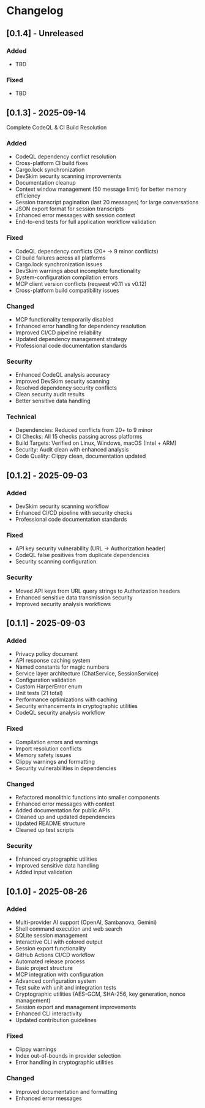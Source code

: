 # Changelog

## [0.1.4] - Unreleased

### Added
- TBD

### Fixed
- TBD

## [0.1.3] - 2025-09-14

Complete CodeQL & CI Build Resolution

### Added
- CodeQL dependency conflict resolution
- Cross-platform CI build fixes
- Cargo.lock synchronization
- DevSkim security scanning improvements
- Documentation cleanup
- Context window management (50 message limit) for better memory efficiency
- Session transcript pagination (last 20 messages) for large conversations
- JSON export format for session transcripts
- Enhanced error messages with session context
- End-to-end tests for full application workflow validation

### Fixed
- CodeQL dependency conflicts (20+ → 9 minor conflicts)
- CI build failures across all platforms
- Cargo.lock synchronization issues
- DevSkim warnings about incomplete functionality
- System-configuration compilation errors
- MCP client version conflicts (reqwest v0.11 vs v0.12)
- Cross-platform build compatibility issues

### Changed
- MCP functionality temporarily disabled
- Enhanced error handling for dependency resolution
- Improved CI/CD pipeline reliability
- Updated dependency management strategy
- Professional code documentation standards

### Security
- Enhanced CodeQL analysis accuracy
- Improved DevSkim security scanning
- Resolved dependency security conflicts
- Clean security audit results
- Better sensitive data handling

### Technical
- Dependencies: Reduced conflicts from 20+ to 9 minor
- CI Checks: All 15 checks passing across platforms
- Build Targets: Verified on Linux, Windows, macOS (Intel + ARM)
- Security: Audit clean with enhanced analysis
- Code Quality: Clippy clean, documentation updated

## [0.1.2] - 2025-09-03

### Added
- DevSkim security scanning workflow
- Enhanced CI/CD pipeline with security checks
- Professional code documentation standards

### Fixed
- API key security vulnerability (URL → Authorization header)
- CodeQL false positives from duplicate dependencies
- Security scanning configuration

### Security
- Moved API keys from URL query strings to Authorization headers
- Enhanced sensitive data transmission security
- Improved security analysis workflows

## [0.1.1] - 2025-09-03

### Added
- Privacy policy document
- API response caching system
- Named constants for magic numbers
- Service layer architecture (ChatService, SessionService)
- Configuration validation
- Custom HarperError enum
- Unit tests (21 total)
- Performance optimizations with caching
- Security enhancements in cryptographic utilities
- CodeQL security analysis workflow

### Fixed
- Compilation errors and warnings
- Import resolution conflicts
- Memory safety issues
- Clippy warnings and formatting
- Security vulnerabilities in dependencies

### Changed
- Refactored monolithic functions into smaller components
- Enhanced error messages with context
- Added documentation for public APIs
- Cleaned up and updated dependencies
- Updated README structure
- Cleaned up test scripts

### Security
- Enhanced cryptographic utilities
- Improved sensitive data handling
- Added input validation


## [0.1.0] - 2025-08-26

### Added
- Multi-provider AI support (OpenAI, Sambanova, Gemini)
- Shell command execution and web search
- SQLite session management
- Interactive CLI with colored output
- Session export functionality
- GitHub Actions CI/CD workflow
- Automated release process
- Basic project structure
- MCP integration with configuration
- Advanced configuration system
- Test suite with unit and integration tests
- Cryptographic utilities (AES-GCM, SHA-256, key generation, nonce management)
- Session export and management improvements
- Enhanced CLI interactivity
- Updated contribution guidelines

### Fixed
- Clippy warnings
- Index out-of-bounds in provider selection
- Error handling in cryptographic utilities

### Changed
- Improved documentation and formatting
- Enhanced error messages
